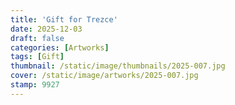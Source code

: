 ```yaml
---
title: 'Gift for Trezce'
date: 2025-12-03
draft: false
categories: [Artworks]
tags: [Gift]
thumbnail: /static/image/thumbnails/2025-007.jpg
cover: /static/image/artworks/2025-007.jpg
stamp: 9927
---
```


